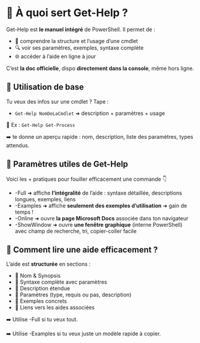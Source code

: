 # **🧭 À quoi sert Get-Help ?**

Get-Help est **le manuel intégré** de PowerShell. Il permet de :

- 📄 comprendre la structure et l’usage d’une cmdlet
- 🔍 voir ses paramètres, exemples, syntaxe complète
- 🌐 accéder à l’aide en ligne à jour

C’est **la doc officielle**, dispo **directement dans la console**, même hors ligne.



## **📌 Utilisation de base**

Tu veux des infos sur une cmdlet ? Tape :

- `Get-Help NomDeLaCmdlet` ➜ description + paramètres + usage

🧪 Ex : `Get-Help Get-Process`

➡️ te donne un aperçu rapide : nom, description, liste des paramètres, types attendus.



## **🧩 Paramètres utiles de Get-Help**

Voici les + pratiques pour fouiller efficacement une commande 👇

- -Full ➜ affiche **l’intégralité** de l’aide : syntaxe détaillée, descriptions longues, exemples, liens
- -Examples ➜ affiche **seulement des exemples d’utilisation** ➜ gain de temps !
- -Online ➜ ouvre **la page Microsoft Docs** associée dans ton navigateur
- -ShowWindow ➜ ouvre **une fenêtre graphique** (interne PowerShell) avec champ de recherche, tri, copier-coller facile



## **🧠 Comment lire une aide efficacement ?**

L’aide est **structurée** en sections :

- 🔹 Nom & Synopsis
- 🔹 Syntaxe complète avec paramètres
- 🔹 Description étendue
- 🔹 Paramètres (type, requis ou pas, description)
- 🔹 Exemples concrets
- 🔹 Liens vers les aides associées

➡️ Utilise -Full si tu veux tout.

➡️ Utilise -Examples si tu veux juste un modèle rapide à copier.


